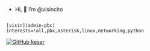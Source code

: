 - Hi, 👋 I’m @visincito



```

[visin](admin-pbx)
interests=!all,pbx,asterisk,linux,networking,python

``` 


[![GitHub kesar](https://img.shields.io/github/followers/kesar?label=follow&style=social)](https://github.com/kesar)
